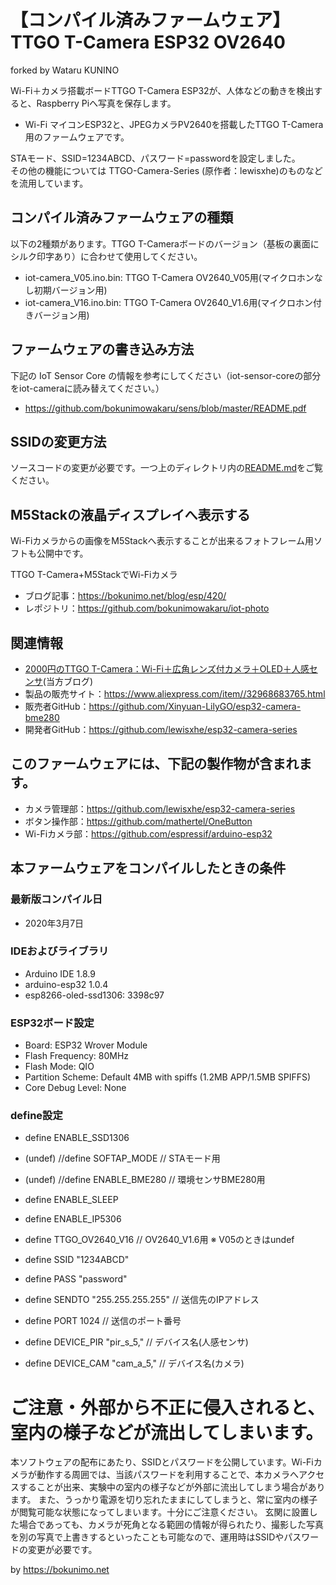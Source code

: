 # 【コンパイル済みファームウェア】TTGO T-Camera ESP32 OV2640  
forked by Wataru KUNINO  

Wi-Fi＋カメラ搭載ボードTTGO T-Camera ESP32が、人体などの動きを検出すると、Raspberry Piへ写真を保存します。

* Wi-Fi マイコンESP32と、JPEGカメラPV2640を搭載したTTGO T-Camera用のファームウェアです。  

STAモード、SSID=1234ABCD、パスワード=passwordを設定しました。  
その他の機能については TTGO-Camera-Series (原作者：lewisxhe)のものなどを流用しています。

## コンパイル済みファームウェアの種類

以下の2種類があります。TTGO T-Cameraボードのバージョン（基板の裏面にシルク印字あり）に合わせて使用してください。

* iot-camera_V05.ino.bin: TTGO T-Camera OV2640_V05用(マイクロホンなし初期バージョン用)
* iot-camera_V16.ino.bin: TTGO T-Camera OV2640_V1.6用(マイクロホン付きバージョン用)

## ファームウェアの書き込み方法

下記の IoT Sensor Core の情報を参考にしてください（iot-sensor-coreの部分をiot-cameraに読み替えてください。）  

* <https://github.com/bokunimowakaru/sens/blob/master/README.pdf>

## SSIDの変更方法

ソースコードの変更が必要です。一つ上のディレクトリ内の[README.md](https://github.com/bokunimowakaru/iot-camera/blob/master/README.md)をご覧ください。

## M5Stackの液晶ディスプレイへ表示する

Wi-Fiカメラからの画像をM5Stackへ表示することが出来るフォトフレーム用ソフトも公開中です。  

TTGO T-Camera+M5StackでWi-Fiカメラ  
* ブログ記事：https://bokunimo.net/blog/esp/420/
* レポジトリ：https://github.com/bokunimowakaru/iot-photo

## 関連情報

* [2000円のTTGO T-Camera：Wi-Fi＋広角レンズ付カメラ＋OLED＋人感センサ](https://bokunimo.net/blog/esp/12/)(当方ブログ)
* 製品の販売サイト：<https://www.aliexpress.com/item//32968683765.html>
* 販売者GitHub：<https://github.com/Xinyuan-LilyGO/esp32-camera-bme280>
* 開発者GitHub：<https://github.com/lewisxhe/esp32-camera-series>

## このファームウェアには、下記の製作物が含まれます。

* カメラ管理部：https://github.com/lewisxhe/esp32-camera-series  
* ボタン操作部：https://github.com/mathertel/OneButton  
* Wi-Fiカメラ部：https://github.com/espressif/arduino-esp32  

## 本ファームウェアをコンパイルしたときの条件

### 最新版コンパイル日

* 2020年3月7日

### IDEおよびライブラリ

* Arduino IDE 1.8.9  
* arduino-esp32 1.0.4  
* esp8266-oled-ssd1306: 3398c97

### ESP32ボード設定

* Board: ESP32 Wrover Module
* Flash Frequency: 80MHz
* Flash Mode: QIO
* Partition Scheme: Default 4MB with spiffs (1.2MB APP/1.5MB SPIFFS)
* Core Debug Level: None  

### define設定

* define ENABLE_SSD1306
* (undef) //define SOFTAP_MODE                  // STAモード用
* (undef) //define ENABLE_BME280                // 環境センサBME280用
* define ENABLE_SLEEP
* define ENABLE_IP5306

* define TTGO_OV2640_V16 // OV2640_V1.6用 ※ V05のときはundef

* define SSID "1234ABCD"  
* define PASS "password"  
* define SENDTO "255.255.255.255"            // 送信先のIPアドレス
* define PORT 1024                           // 送信のポート番号

* define DEVICE_PIR "pir_s_5,"               // デバイス名(人感センサ)
* define DEVICE_CAM "cam_a_5,"               // デバイス名(カメラ)


# ご注意・外部から不正に侵入されると、室内の様子などが流出してしまいます。

本ソフトウェアの配布にあたり、SSIDとパスワードを公開しています。Wi-Fiカメラが動作する周囲では、当該パスワードを利用することで、本カメラへアクセスすることが出来、実験中の室内の様子などが外部に流出してしまう場合があります。
また、うっかり電源を切り忘れたままにしてしまうと、常に室内の様子が閲覧可能な状態になってしまいます。十分にご注意ください。
玄関に設置した場合であっても、カメラが死角となる範囲の情報が得られたり、撮影した写真を別の写真で上書きするといったことも可能なので、運用時はSSIDやパスワードの変更が必要です。

by <https://bokunimo.net>
